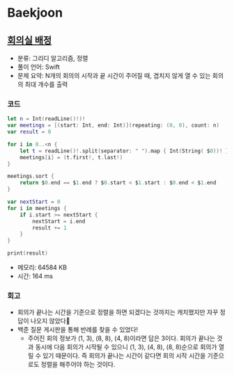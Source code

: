 # Baekjoon

## [회의실 배정](https://www.acmicpc.net/problem/1931)

* 분류: 그리디 알고리즘, 정렬
* 풀이 언어: Swift
* 문제 요약: N개의 회의의 시작과 끝 시간이 주어질 때, 겹치지 않게 열 수 있는 회의의 최대 개수를 출력

### 코드

```swift
let n = Int(readLine()!)!
var meetings = [(start: Int, end: Int)](repeating: (0, 0), count: n)
var result = 0

for i in 0..<n {
    let t = readLine()!.split(separator: " ").map { Int(String( $0))! }
    meetings[i] = (t.first!, t.last!)
}

meetings.sort {
    return $0.end == $1.end ? $0.start < $1.start : $0.end < $1.end
}

var nextStart = 0
for i in meetings {
    if i.start >= nextStart {
        nextStart = i.end
        result += 1
    }
}

print(result)
```

* 메모리: 64584 KB
* 시간: 164 ms

### 회고

* 회의가 끝나는 시간을 기준으로 정렬을 하면 되겠다는 것까지는 캐치했지만 자꾸 정답이 나오지 않았다🤧
* 백준 질문 게시판을 통해 반례를 찾을 수 있었다!
  * 주어진 회의 정보가 (1, 3), (8, 8), (4, 8)이라면 답은 3이다. 회의가 끝나는 것과 동시에 다음 회의가 시작될 수 있으니 (1, 3), (4, 8), (8, 8)순으로 회의가 열릴 수 있기 때문이다. 즉 회의가 끝나는 시간이 같다면 회의 시작 시간을 기준으로도 정렬을 해주어야 하는 것이다.